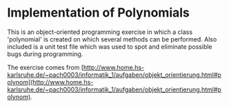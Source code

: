 # Implementation of Polynomials

This is an object-oriented programming exercise in which a class 'polynomial' is created on which several methods can be performed. Also included is a unit test file which was used to spot and eliminate possible bugs during programming.

The exercise comes from [http://www.home.hs-karlsruhe.de/~pach0003/informatik_1/aufgaben/objekt_orientierung.html#polynom](http://www.home.hs-karlsruhe.de/~pach0003/informatik_1/aufgaben/objekt_orientierung.html#polynom).
